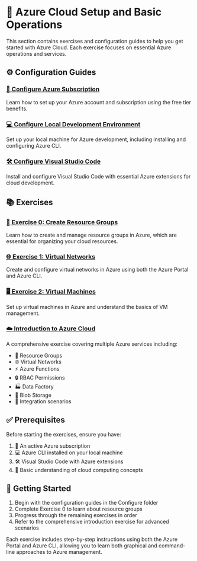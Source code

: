 # 🚀 Azure Cloud Setup and Basic Operations

This section contains exercises and configuration guides to help you get started with Azure Cloud. Each exercise focuses on essential Azure operations and services.

## ⚙️ Configuration Guides

### [🔑 Configure Azure Subscription](./Configure/setup-subscription.md)
Learn how to set up your Azure account and subscription using the free tier benefits.

### [💻 Configure Local Development Environment](./Configure/setup-lde.md)
Set up your local machine for Azure development, including installing and configuring Azure CLI.

### [🛠️ Configure Visual Studio Code](./Configure/setup-ide.md)
Install and configure Visual Studio Code with essential Azure extensions for cloud development.

## 📚 Exercises

### [📁 Exercise 0: Create Resource Groups](./Exercise0/README.md)
Learn how to create and manage resource groups in Azure, which are essential for organizing your cloud resources.

### [🌐 Exercise 1: Virtual Networks](./Exercise1.md)
Create and configure virtual networks in Azure using both the Azure Portal and Azure CLI.

### [🖥️ Exercise 2: Virtual Machines](./Exercise2.md)
Set up virtual machines in Azure and understand the basics of VM management.

### [☁️ Introduction to Azure Cloud](./Exercise0_old.md)
A comprehensive exercise covering multiple Azure services including:
- 📁 Resource Groups
- 🌐 Virtual Networks
- ⚡ Azure Functions
- 🔒 RBAC Permissions
- 🏭 Data Factory
- 💾 Blob Storage
- 🔄 Integration scenarios

## ✅ Prerequisites

Before starting the exercises, ensure you have:
1. 🔑 An active Azure subscription
2. 💻 Azure CLI installed on your local machine
3. 🛠️ Visual Studio Code with Azure extensions
4. 📘 Basic understanding of cloud computing concepts

## 🎯 Getting Started

1. Begin with the configuration guides in the Configure folder
2. Complete Exercise 0 to learn about resource groups
3. Progress through the remaining exercises in order
4. Refer to the comprehensive introduction exercise for advanced scenarios

Each exercise includes step-by-step instructions using both the Azure Portal and Azure CLI, allowing you to learn both graphical and command-line approaches to Azure management.

